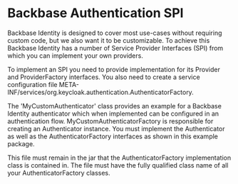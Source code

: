 # Backbase Authentication SPI

Backbase Identity is designed to cover most use-cases without requiring custom code, but we also want it to be customizable.
To achieve this Backbase Identity has a number of Service Provider Interfaces (SPI) from which you can implement your
own providers.


To implement an SPI you need to provide implementation for its Provider and ProviderFactory interfaces.
You also need to create a service configuration file META-INF/services/org.keycloak.authentication.AuthenticatorFactory.

The 'MyCustomAuthenticator' class provides an example for a Backbase Identity authenticator which when implemented can be configured in an authentication flow. 
MyCustomAuthenticatorFactory is responsible for creating an Authenticator instance.
You must implement the Authenticator as well as the AuthenticatorFactory interfaces as shown in this example package.


This file must remain in the jar that the AuthenticatorFactory implementation class is contained in.
The file must have the fully qualified class name of all your AuthenticatorFactory classes.

